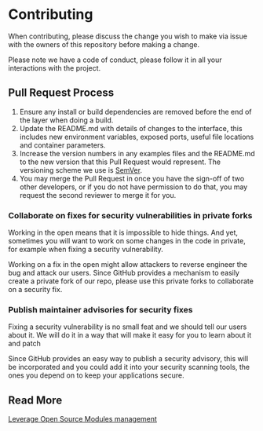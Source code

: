 # Contributing

When contributing, please discuss the change you wish to make via issue
with the owners of this repository before making a change.

Please note we have a code of conduct, please follow it in all your interactions with the project.

## Pull Request Process

1. Ensure any install or build dependencies are removed before the end of the layer when doing a
   build.
2. Update the README.md with details of changes to the interface, this includes new environment
   variables, exposed ports, useful file locations and container parameters.
3. Increase the version numbers in any examples files and the README.md to the new version that this
   Pull Request would represent. The versioning scheme we use is [SemVer](http://semver.org/).
4. You may merge the Pull Request in once you have the sign-off of two other developers, or if you
   do not have permission to do that, you may request the second reviewer to merge it for you.


### Collaborate on fixes for security vulnerabilities in private forks

Working in the open means that it is impossible to hide things. And yet, sometimes you will want
to work on some changes in the code in private, for example when fixing a security vulnerability.

Working on a fix in the open might allow attackers to reverse engineer the bug and attack our users.
Since GitHub provides a mechanism to easily create a private fork of our repo, please use this
private forks to collaborate on a security fix.

### Publish maintainer advisories for security fixes

Fixing a security vulnerability is no small feat and we should tell our users about it.
We will do it in a way that will make it easy for you to learn about it and patch

Since GitHub provides an easy way to publish a security advisory, this will
be incorporated and you could add it into your security scanning tools, the ones you
depend on to keep your applications secure.

## Read More

[Leverage Open Source Modules management](https://leverage.binbash.com.ar/how-it-works/infra-as-code-library/infra-as-code-library-forks/)
